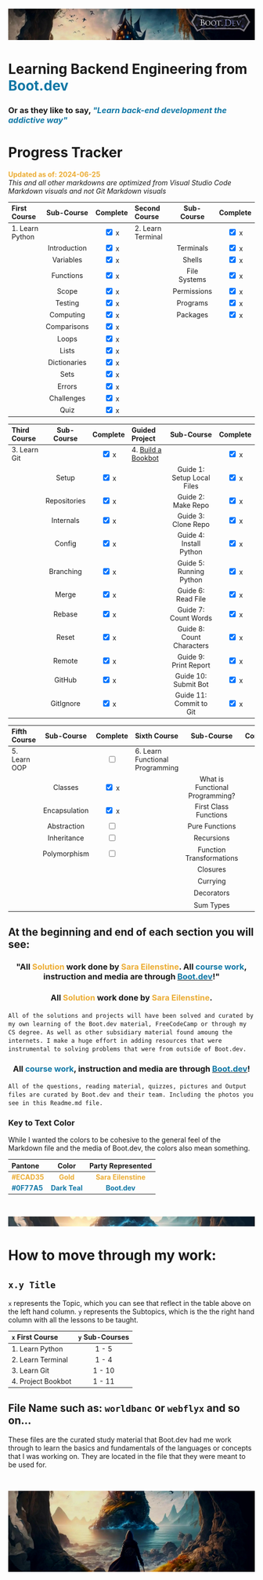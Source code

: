 ![alt text](img/image-3.png)

# Learning Backend Engineering from <span style="color:#0F77A5">**Boot.dev**</span>

### Or as they like to say,<span style="color:#0F77A5"> _**"Learn back-end development the addictive way"**_</span>

# Progress Tracker

<span style="color:#ECAD35">**Updated as of: 2024-06-25**</span><br>
_This and all other markdowns are optimized from Visual Studio Code Markdown visuals and not Git Markdown visuals_

| First Course    |  Sub-Course  |              Complete              | Second Course     |  Sub-Course  |              Complete              |
| :-------------- | :----------: | :--------------------------------: | :---------------- | :----------: | :--------------------------------: |
| 1. Learn Python |              | <input type="checkbox" checked/> x | 2. Learn Terminal |              | <input type="checkbox" checked/> x |
|                 | Introduction | <input type="checkbox" checked/> x |                   |  Terminals   | <input type="checkbox" checked/> x |
|                 |  Variables   | <input type="checkbox" checked/> x |                   |    Shells    | <input type="checkbox" checked/> x |
|                 |  Functions   | <input type="checkbox" checked/> x |                   | File Systems | <input type="checkbox" checked/> x |
|                 |    Scope     | <input type="checkbox" checked/> x |                   | Permissions  | <input type="checkbox" checked/> x |
|                 |   Testing    | <input type="checkbox" checked/> x |                   |   Programs   | <input type="checkbox" checked/> x |
|                 |  Computing   | <input type="checkbox" checked/> x |                   |   Packages   | <input type="checkbox" checked/> x |
|                 | Comparisons  | <input type="checkbox" checked/> x |                   |              |                                    |
|                 |    Loops     | <input type="checkbox" checked/> x |                   |              |                                    |
|                 |    Lists     | <input type="checkbox" checked/> x |                   |              |                                    |
|                 | Dictionaries | <input type="checkbox" checked/> x |                   |              |                                    |
|                 |     Sets     | <input type="checkbox" checked/> x |                   |              |                                    |
|                 |    Errors    | <input type="checkbox" checked/> x |                   |              |                                    |
|                 |  Challenges  | <input type="checkbox" checked/> x |                   |              |                                    |
|                 |     Quiz     | <input type="checkbox" checked/> x |                   |              |                                    |

| Third Course |  Sub-Course  |              Complete              | Guided Project                                                       |         Sub-Course         |              Complete              |
| :----------- | :----------: | :--------------------------------: | :------------------------------------------------------------------- | :------------------------: | :--------------------------------: |
| 3. Learn Git |              | <input type="checkbox" checked/> x | 4. <a href="https://github.com/cattelia/bookbot">Build a Bookbot</a> |                            | <input type="checkbox" checked/> x |
|              |    Setup     | <input type="checkbox" checked/> x |                                                                      | Guide 1: Setup Local Files | <input type="checkbox" checked/> x |
|              | Repositories | <input type="checkbox" checked/> x |                                                                      |     Guide 2: Make Repo     | <input type="checkbox" checked/> x |
|              |  Internals   | <input type="checkbox" checked/> x |                                                                      |    Guide 3: Clone Repo     | <input type="checkbox" checked/> x |
|              |    Config    | <input type="checkbox" checked/> x |                                                                      |  Guide 4: Install Python   | <input type="checkbox" checked/> x |
|              |  Branching   | <input type="checkbox" checked/> x |                                                                      |  Guide 5: Running Python   | <input type="checkbox" checked/> x |
|              |    Merge     | <input type="checkbox" checked/> x |                                                                      |     Guide 6: Read File     | <input type="checkbox" checked/> x |
|              |    Rebase    | <input type="checkbox" checked/> x |                                                                      |    Guide 7: Count Words    | <input type="checkbox" checked/> x |
|              |    Reset     | <input type="checkbox" checked/> x |                                                                      | Guide 8: Count Characters  | <input type="checkbox" checked/> x |
|              |    Remote    | <input type="checkbox" checked/> x |                                                                      |   Guide 9: Print Report    | <input type="checkbox" checked/> x |
|              |    GitHub    | <input type="checkbox" checked/> x |                                                                      |    Guide 10: Submit Bot    | <input type="checkbox" checked/> x |
|              |  GitIgnore   | <input type="checkbox" checked/> x |                                                                      |  Guide 11: Commit to Git   | <input type="checkbox" checked/> x |

| Fifth Course |  Sub-Course   |              Complete              | Sixth Course                    |           Sub-Course            |              Complete              |
| :----------- | :-----------: | :--------------------------------: | :------------------------------ | :-----------------------------: | :--------------------------------: |
| 5. Learn OOP |               | <input type="checkbox" unchecked/> | 6. Learn Functional Programming |                                 | <input type="checkbox" unchecked/> |
|              |    Classes    | <input type="checkbox" checked/> x |                                 | What is Functional Programming? | <input type="checkbox" unchecked/> |
|              | Encapsulation | <input type="checkbox" checked/> x |                                 |      First Class Functions      | <input type="checkbox" unchecked/> |
|              |  Abstraction  | <input type="checkbox" unchecked/> |                                 |         Pure Functions          | <input type="checkbox" unchecked/> |
|              |  Inheritance  | <input type="checkbox" unchecked/> |                                 |           Recursions            | <input type="checkbox" unchecked/> |
|              | Polymorphism  | <input type="checkbox" unchecked/> |                                 |    Function Transformations     | <input type="checkbox" unchecked/> |
|              |               |                                    |                                 |            Closures             | <input type="checkbox" unchecked/> |
|              |               |                                    |                                 |            Currying             | <input type="checkbox" unchecked/> |
|              |               |                                    |                                 |           Decorators            | <input type="checkbox" unchecked/> |
|              |               |                                    |                                 |            Sum Types            | <input type="checkbox" unchecked/> |

## At the beginning and end of each section you will see:

### <div align="center"> "All <span style="color:#ECAD35">Solution</span> work done by <span style="color:#ECAD35">Sara Eilenstine</span>. All <span style="color:#0F77A5">**course work**</span>, instruction and media are through <a href="https://www.boot.dev/"><span style="color:#0F77A5">**Boot.dev**</span></a>!"</div>

### <div align="center"> All <span style="color:#ECAD35">Solution</span> work done by <span style="color:#ECAD35">Sara Eilenstine</span>.

`All of the solutions and projects will have been solved and curated by my own learning of the Boot.dev material, FreeCodeCamp or through my CS degree. As well as other subsidiary material found amoung the internets. I make a huge effort in adding resources that were instrumental to solving problems that were from outside of Boot.dev.`

### <div align="center"> All <span style="color:#0F77A5">**course work**</span>, instruction and media are through <a href="https://www.boot.dev/"><span style="color:#0F77A5">**Boot.dev**</span></a>!</div>

`All of the questions, reading material, quizzes, pictures and Output files are curated by Boot.dev and their team. Including the photos you see in this Readme.md file.`

### **Key to Text Color**

While I wanted the colors to be cohesive to the general feel of the Markdown file and the media of Boot.dev, the colors also mean something.

| Pantone                                        |                      Color                       |                   Party Represented                    |
| :--------------------------------------------- | :----------------------------------------------: | :----------------------------------------------------: |
| <span style="color:#ECAD35">**#ECAD35**</span> |   <span style="color:#ECAD35">**Gold**</span>    | <span style="color:#ECAD35">**Sara Eilenstine**</span> |
| <span style="color:#0F77A5">**#0F77A5**</span> | <span style="color:#0F77A5">**Dark Teal**</span> |    <span style="color:#0F77A5">**Boot.dev**</span>     |

<br>

![alt text](img/image-6.png)

# How to move through my work:

## `x.y Title` <br>

`x` represents the Topic, which you can see that reflect in the table above on the left hand column.
`y` represents the Subtopics, which is the the right hand column with all the lessons to be taught.

| `x` First Course   | `y` Sub-Courses |
| :----------------- | :-------------: |
| 1. Learn Python    |      1 - 5      |
| 2. Learn Terminal  |      1 - 4      |
| 3. Learn Git       |     1 - 10      |
| 4. Project Bookbot |     1 - 11      |

## File Name such as: `worldbanc` or `webflyx` and so on...

These files are the curated study material that Boot.dev had me work through to learn the basics and fundamentals of the languages or concepts that I was working on. They are located in the file that they were meant to be used for.

<br>

![alt text](img/image-4.png)
